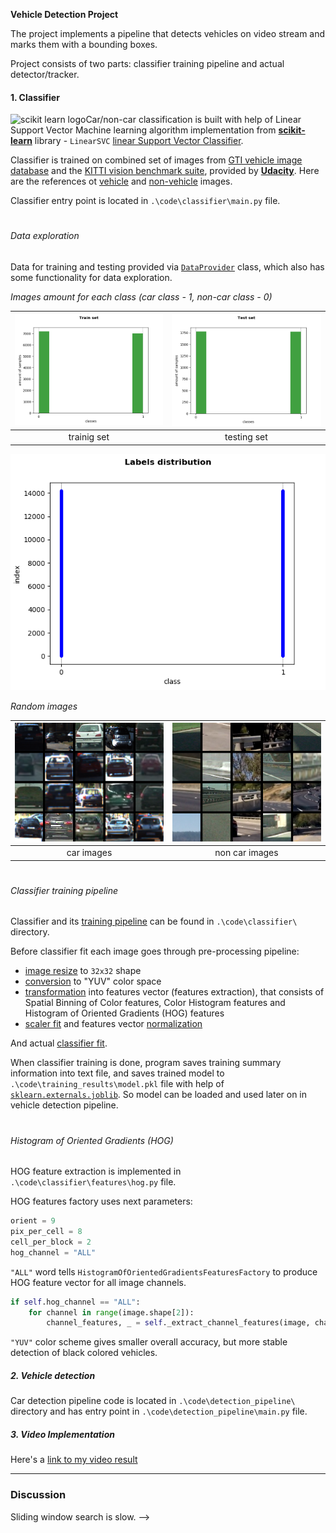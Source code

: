 **Vehicle Detection Project**

The project implements a pipeline that detects vehicles on video stream and marks them with a bounding boxes.

Project consists of two parts: classifier training pipeline and actual detector/tracker.

[//]: # (Image References)
[image1]: ./output_images/train_labels.png "Labels amount for each class in training set"
[image2]: ./output_images/test_labels.png "Labels amount for each class in testing set"
[image3]: ./output_images/labels_distribution.png "Labels distribution"
[image4]: ./output_images/random_car_images.png "Random car images"
[image5]: ./output_images/random_non_car_images.png "Random non-car images"
[image6]: ./examples/labels_map.png
[image7]: ./examples/output_bboxes.png
[video1]: ./project_video.mp4

#### 1. Classifier

 [<img align="left" alt="scikit learn logo" src="http://scikit-learn.org/stable/_static/scikit-learn-logo-small.png">](http://scikit-learn.org/stable/index.html) Car/non-car classification is built with help of Linear Support Vector Machine learning algorithm implementation from [**scikit-learn**](http://scikit-learn.org/stable/index.html) library - `LinearSVC` [linear Support Vector Classifier](http://scikit-learn.org/stable/modules/generated/sklearn.svm.LinearSVC.html#sklearn.svm.LinearSVC).

 Classifier is trained on combined set of images from [GTI vehicle image database](http://www.gti.ssr.upm.es/data/Vehicle_database.html) and the [KITTI vision benchmark suite](http://www.cvlibs.net/datasets/kitti/), provided by [**Udacity**](https://eu.udacity.com/). Here are the references ot [vehicle](https://s3.amazonaws.com/udacity-sdc/Vehicle_Tracking/vehicles.zip) and [non-vehicle](https://s3.amazonaws.com/udacity-sdc/Vehicle_Tracking/non-vehicles.zip) images.

 Classifier entry point is located in `.\code\classifier\main.py` file.

#
###### Data exploration

Data for training and testing provided via [`DataProvider`](https://github.com/wakeful-sun/vehicle-detector/blob/master/code/classifier/data_provider.py) class, which also has some functionality for data exploration.

*Images amount for each class (car class - 1, non-car class - 0)*

|![alt text][image1] |![alt text][image2]|
|:---:|:---:|
| trainig set | testing set |

![alt text][image3]

*Random images*

|![alt text][image4] |![alt text][image5]|
|:---:|:---:|
| car images | non car images |

#
###### Classifier training pipeline

Classifier and its [training pipeline](https://github.com/wakeful-sun/vehicle-detector/blob/b0d4d4edbedf5933e5a91f4264bea51c55856c60/code/classifier/classifier.py#L33-L52) can be found in `.\code\classifier\` directory.

Before classifier fit each image goes through pre-processing pipeline:
 - [image resize](https://github.com/wakeful-sun/vehicle-detector/blob/b0d4d4edbedf5933e5a91f4264bea51c55856c60/code/classifier/features_extractor.py#L13) to `32x32` shape
 - [conversion](https://github.com/wakeful-sun/vehicle-detector/blob/b0d4d4edbedf5933e5a91f4264bea51c55856c60/code/classifier/features_extractor.py#L14) to "YUV" color space
 - [transformation](https://github.com/wakeful-sun/vehicle-detector/blob/b0d4d4edbedf5933e5a91f4264bea51c55856c60/code/classifier/features_extractor.py#L15) into features vector (features extraction), that consists of Spatial Binning of Color features, Color Histogram features and Histogram of Oriented Gradients (HOG) features
 - [scaler fit](https://github.com/wakeful-sun/vehicle-detector/blob/b0d4d4edbedf5933e5a91f4264bea51c55856c60/code/classifier/classifier.py#L45) and features vector [normalization](https://github.com/wakeful-sun/vehicle-detector/blob/b0d4d4edbedf5933e5a91f4264bea51c55856c60/code/classifier/classifier.py#L46)

And actual [classifier fit](https://github.com/wakeful-sun/vehicle-detector/blob/b0d4d4edbedf5933e5a91f4264bea51c55856c60/code/classifier/classifier.py#L47).

When classifier training is done, program saves training summary information into text file, and saves trained model to `.\code\training_results\model.pkl` file with help of [`sklearn.externals.joblib`](http://scikit-learn.org/stable/modules/model_persistence.html). So model can be loaded and used later on in vehicle detection pipeline.

#
###### Histogram of Oriented Gradients (HOG)
HOG feature extraction is implemented in `.\code\classifier\features\hog.py` file.

HOG features factory uses next parameters:
``` python
orient = 9
pix_per_cell = 8
cell_per_block = 2
hog_channel = "ALL"
```

`"ALL"` word tells `HistogramOfOrientedGradientsFeaturesFactory` to produce HOG feature vector for all image channels.
``` python
if self.hog_channel == "ALL":
    for channel in range(image.shape[2]):
        channel_features, _ = self._extract_channel_features(image, channel)
```

`"YUV"` color scheme gives smaller overall accuracy, but more stable detection of black colored vehicles.


##### 2. Vehicle detection

Car detection pipeline code is located in `.\code\detection_pipeline\` directory and has entry point in `.\code\detection_pipeline\main.py` file.



##### 3. Video Implementation

Here's a [link to my video result](./output.mp4)


---

### Discussion

Sliding window search is slow. 
-->